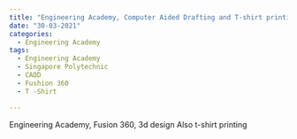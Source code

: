 ```yaml
---
title: "Engineering Academy, Computer Aided Drafting and T-shirt printing"
date: "30-03-2021"
categories:
  - Engineering Academy
tags:
  - Engineering Academy
  - Singapore Polytechnic
  - CADD
  - Fushion 360
  - T -Shirt

---
```


Engineering Academy, Fusion 360, 3d design
Also t-shirt printing